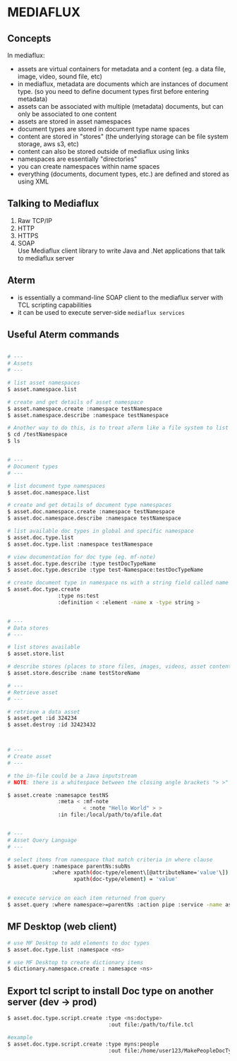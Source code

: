 # MEDIAFLUX

## Concepts
In mediaflux:
- assets are virtual containers for metadata and a content (eg. a data file, image, video, sound file, etc)
- in mediaflux, metadata are documents which are instances of document type. (so you need to define document types first before entering metadata)
- assets can be associated with multiple (metadata) documents, but can only be associated to one content 
- assets are stored in asset namespaces
- document types are stored in document type name spaces
- content are stored in "stores" (the underlying storage can be file system storage, aws s3, etc)
- content can also be stored outside of mediaflux using links
- namespaces are essentially "directories"
- you can create namespaces within name spaces
- everything (documents, document types, etc.) are defined and stored as using XML

## Talking to Mediaflux
1. Raw TCP/IP 
2. HTTP
3. HTTPS
4. SOAP   
Use Mediaflux client library to write Java and .Net applications that talk to mediaflux server

## Aterm 
- is essentially a command-line SOAP client to the mediaflux server with TCL scripting capabilities
- it can be used to execute server-side `mediaflux services`


## Useful Aterm commands

```sh

# ---
# Assets
# ---

# list asset namespaces
$ asset.namespace.list 

# create and get details of asset namespace
$ asset.namespace.create :namespace testNamespace
$ asset.namespace.describe :namespace testNamespace

# Another way to do this, is to treat aTerm like a file system to list assets in a namespace:
$ cd /testNamespace
$ ls


# ---
# Document types
# ---

# list document type namespaces
$ asset.doc.namespace.list

# create and get details of document type namespaces
$ asset.doc.namespace.create :namespace testNamespace
$ asset.doc.namespace.describe :namespace testNamespace

# list available doc types in global and specific namespace
$ asset.doc.type.list 
$ asset.doc.type.list :namespace testNamespace

# view documentation for doc type (eg. mf-note)
$ asset.doc.type.describe :type testDocTypeName
$ asset.doc.type.describe :type test-Namespace:testDocTypeName

# create document type in namespace ns with a string field called name
$ asset.doc.type.create 
                :type ns:test 
                :definition < :element -name x -type string >


# ---
# Data stores
# ---

# list stores available
$ asset.store.list

# describe stores (places to store files, images, videos, asset content)
$ asset.store.describe :name testStoreName

# ---
# Retrieve asset
# ---

# retrieve a data asset
$ asset.get :id 324234
$ asset.destroy :id 32423432



# ---
# Create asset
# ---

# the in-file could be a Java inputstream
# NOTE: there is a whitespace between the closing angle brackets "> >"

$ asset.create :namesapce testNS
                :meta < :mf-note
                        < :note "Hello World" > >
                :in file:/local/path/to/afile.dat


# ---
# Asset Query Language
# ---

# select items from namespace that match criteria in where clause
$ asset.query :namespace parentNs:subNs 
              :where xpath(doc-type/element\[@attributeName='value'\]) has value and
                     xpath(doc-type/element) = 'value'


# execute service on each item returned from query
$ asset.query :where namespace>=parentNs :action pipe :service -name asset.destroy

```

## MF Desktop (web client)
```sh
# use MF Desktop to add elements to doc types
$ asset.doc.type.list :namespace <ns>

# use MF Desktop to create dictionary items
$ dictionary.namespace.create : namesapce <ns>


```

## Export tcl script to install Doc type on another server (dev -> prod)
```sh
$ asset.doc.type.script.create :type <ns:doctype>
                                :out file:/path/to/file.tcl

#example                                
$ asset.doc.type.script.create :type myns:people
                                :out file:/home/user123/MakePeopleDocType.tcl
```
